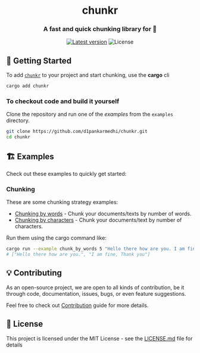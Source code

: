 <div align="center">
<h1>chunkr</h1>
<h3>A fast and quick chunking library for 🦀</h3>

[![Latest version](https://img.shields.io/crates/v/chunkr.svg)](https://crates.io/crates/chunkr)
![License](https://img.shields.io/crates/l/chunkr.svg)



</div>


## 🚀 Getting Started

To add [`chunkr`](https://crates.io/crates/chunkr) to your project and start chunking, use the **cargo** cli
```bash
cargo add chunkr
```

### To checkout code and build it yourself

Clone the repository and run one of the *examples* from the `examples` directory. 

```bash
git clone https://github.com/d1pankarmedhi/chunkr.git
cd chunkr
```

## 🏗️ Examples

Check out these examples to quickly get started:

### Chunking

These are some chunking strategy examples:

- [Chunking by words](/examples/chunk_by_words.rs) - Chunk your documents/texts by number of words. 
- [Chunking by characters](/examples/) - Chunk your documents/text by number of characters.

Run them using the cargo command like:
```bash
cargo run --example chunk_by_words 5 "Hello there how are you. I am fine, Thank you"
# ["Hello there how are you.", "I am fine, Thank you"]
```

## 💡 Contributing
As an open-source project, we are open to all kinds of contribution, be it through code, documentation, issues, bugs, or even feature suggestions. 

Feel free to check out [Contribution](/CONTRIBUTION.md) guide for more details.

## 📝 License

This project is licensed under the MIT License - see the [LICENSE.md](LICENSE.md) file for details

<!-- ### Loader

These are some document loader examples: -->


<!-- 
### Running the tests

Run the tests and check if there are any error or failed tests. 


### And coding style tests

Explain what these tests test and why

```
Give an example
```

## Deployment

Add additional notes about how to deploy this on a live system

## Built With

* [Dropwizard](http://www.dropwizard.io/1.0.2/docs/) - The web framework used
* [Maven](https://maven.apache.org/) - Dependency Management
* [ROME](https://rometools.github.io/rome/) - Used to generate RSS Feeds

## Contributing

Please read [CONTRIBUTING.md](https://gist.github.com/PurpleBooth/b24679402957c63ec426) for details on our code of conduct, and the process for submitting pull requests to us.

## Versioning

We use [SemVer](http://semver.org/) for versioning. For the versions available, see the [tags on this repository](https://github.com/your/project/tags). 

## Authors

* **Billie Thompson** - *Initial work* - [PurpleBooth](https://github.com/PurpleBooth)

See also the list of [contributors](https://github.com/your/project/contributors) who participated in this project.

## License

This project is licensed under the MIT License - see the [LICENSE.md](LICENSE.md) file for details

## Acknowledgments

* Hat tip to anyone whose code was used
* Inspiration
* etc -->